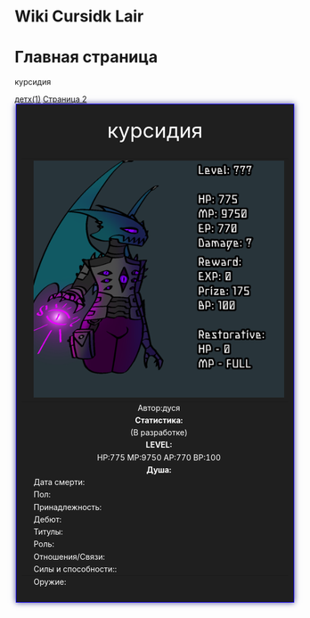 <head>   
    <title>Cursidk Lair</title>
    <link rel="stylesheet" href="s3.css">
 <body background="i (19).png"></body>
    
<html>

  <title>Вики по лору игры</title>

<body>
  <h1>Wiki Cursidk Lair</h1>


 <h1>Главная страница</h1>
  <p>курсидия</p>
  <a href="стр 1.html">детх(1)</a>
  <a href="стр 2.html">Страница 2</a>
  
  
 <div style="margin: auto; width: 500px;">
<div style="border: 1px solid rgb(17, 0, 255); padding: 10px; background-color: #1f1f1f; box-shadow: 0px 0px 10px #42418f;">
    <table>
  <caption style="text-align: center;color: white;font-size: 37px;">курсидия</caption>
    <thead>
 <tr>
        <th style="background-color: #1f1f1f;"></th>
        <th style="text-align: center;color: white;background-color: #1f1f1f;"><img src="823_20231120143543.png" width="450" height="425"></th>
        
</tr>
      
 </thead>
    <tbody>
      <tr>
        <td style="background-color: #1f1f1f;">  </td>
        <td style="text-align: center;background-color: #1f1f1f;color: white;"> Автор:дуся </td>
        
   </tr>
      <tr>
        <td style="background-color: #1f1f1f;"></td>
        <td style="text-align: center;background-color: #1f1f1f;color: white;"><b>Статистика:</b></td>
        
 </tr>
      <tr>
  <td style="background-color: #1f1f1f;"></td>
 <td style="text-align: center;background-color: #1f1f1f;color: white;">(В разработке)</td>

  </tr>
 <tr>
 <td style="background-color: #1f1f1f;"></td>
  <td style="text-align: center;background-color: #1f1f1f;color: white;"><b>LEVEL:</b></td>
 
  </tr>
      
 <tr>
 <td style="background-color: #1f1f1f;"></td>
  <td style="text-align: center;background-color: #1f1f1f;color: white;">HP:775 MP:9750 AP:770 BP:100</td>
 
 </tr>

  <tr>
        <td style="background-color: #1f1f1f"></td>
        <td style="text-align: center;background-color: #1f1f1f;color: white;"><b>Душа:</b></td>
     
</tr>
      <tr>
        <td style="background-color: #1f1f1f;"></td>
        <td style="color: white;background-color: #1f1f1f;">Дата смерти:</td>
        
</tr>
      <tr>
        <td style="background-color: #1f1f1f;"></td>
        <td style="color: white;background-color: #1f1f1f;">Пол:</td>
       
</tr>
      <tr>
        <td style="background-color: #1f1f1f"></td>
        <td style="color: white;background-color: #1f1f1f;">Принадлежность:</td>
    
</tr>
      <tr>
        <td style="background-color: #1f1f1f;"></td>
        <td style="color: white;background-color: #1f1f1f;">Дебют:</td>
       
   </tr>
      <tr>
        <td style="background-color: #1f1f1f;"></td>
        <td style="color: white;background-color: #1f1f1f;">Титулы:</td>
        
   </tr>
      <tr>
        <td style="background-color: #1f1f1f;"></td>
        <td style="color: white;background-color: #1f1f1f;">Роль:</td>
       
   </tr>
      <tr>
        <td style="background-color: #1f1f1f;"></td>
        <td style="color: white;background-color: #1f1f1f;">Отношения/Связи:</td>
        
</tr>
      <tr>
        <td style="background-color: #1f1f1f;"></td>
        <td style="color: white;background-color: #1f1f1f;">Силы и способности::</td>
       
  </tr>
    </tbody>
    <tfoot>
      <tr>
        <td style="background-color: #1f1f1f;"></td>
        <td style="color: white;background-color: #1f1f1f;">Оружие:</td>
       
  </tr>
      </tfoot>
      </table>
      
 </div>
